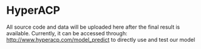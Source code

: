 # HyperACP
All source code and data will be uploaded here after the final result is available. Currently, it can be accessed through: http://www.hyperacp.com/model_predict to directly use and test our model
